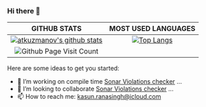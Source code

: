 ### Hi there 👋

|GITHUB STATS|MOST USED LANGUAGES|
|:---:|:---:|
|[![atkuzmanov's github stats](https://github-readme-stats.vercel.app/api?username=keaz&hide=issues&count_private=true&show_icons=true&theme=tokyonight)](https://github.com/anuraghazra/github-readme-stats)|[![Top Langs](https://github-readme-stats.vercel.app/api/top-langs/?username=keaz&hide=Rich%20Text%20Format,html,css,python,javascript&langs_count=10&layout=compact&theme=tokyonight)](https://github.com/anuraghazra/github-readme-stats)|
|![Github Page Visit Count](https://komarev.com/ghpvc/?username=keaz)||

Here are some ideas to get you started:

- 🔭 I’m working on compile time <a href="https://github.com/keaz/sonar-checker">Sonar Violations checker</a>  ...
- 👯 I’m looking to collaborate <a href="https://github.com/keaz/sonar-checker">Sonar Violations checker</a>  ...
- 📫 How to reach me: kasun.ranasingh@icloud.com

